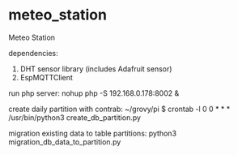 # meteo_station
Meteo Station

dependencies:
1. DHT sensor library (includes Adafruit sensor)
2. EspMQTTClient

run php server:
nohup php -S 192.168.0.178:8002 &

create daily partition with contrab:
~/grovy/pi $ crontab -l
0 0 * * * /usr/bin/python3 create_db_partition.py

migration existing data to table partitions:
python3 migration_db_data_to_partition.py
